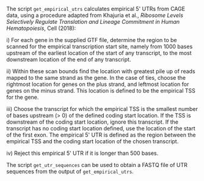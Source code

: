 The script ``get_empirical_utrs`` calculates empirical 5' UTRs from CAGE data, using a procedure adapted from Khajuria et al., _Ribosome Levels Selectively Regulate Translation and Lineage Commitment in Human Hematopoiesis_, Cell (2018):

i) For each gene in the supplied GTF file, determine the region to be scanned for the empirical transcription start site, namely from 1000 bases upstream of the earliest location of the start of any transcript, to the most downstream location of the end of any transcript.

ii) Within these scan bounds find the location with greatest pile up of reads mapped to the same strand as the gene. In the case of ties, choose the rightmost location for genes on the plus strand, and leftmost location for genes on the minus strand. This location is defined to be the empirical TSS for the gene.

iii) Choose the transcript for which the empirical TSS is the smallest number of bases upstream (> 0) of the defined coding start location. If the TSS is downstream of the coding start location, ignore this transcript. If the transcript has no coding start location defined, use the location of the start of the first exon. The empirical 5' UTR is defined as the region between the empirical TSS and the coding start location of the chosen transcript.

iv) Reject this empirical 5' UTR if it is longer than 500 bases.

The script ``get_utr_sequences`` can be used to obtain a FASTQ file of UTR sequences from the output of ``get_empirical_utrs``.
